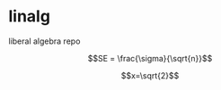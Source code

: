 # linalg
liberal algebra repo

```math
SE = \frac{\sigma}{\sqrt{n}}
```
$$x=\sqrt{2}$$


<script type="text/javascript" async src="https://cdn.mathjax.org/mathjax/latest/MathJax.js?config=TeX-MML-AM_CHTML">
